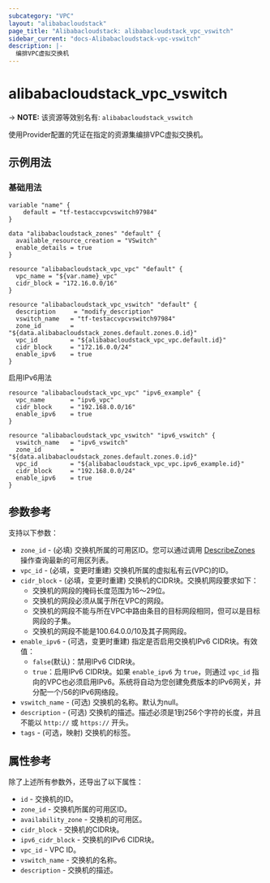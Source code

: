 ```yaml
---
subcategory: "VPC"
layout: "alibabacloudstack"
page_title: "Alibabacloudstack: alibabacloudstack_vpc_vswitch"
sidebar_current: "docs-Alibabacloudstack-vpc-vswitch"
description: |- 
  编排VPC虚拟交换机
---
```


# alibabacloudstack_vpc_vswitch
-> **NOTE:** 该资源等效别名有: `alibabacloudstack_vswitch`

使用Provider配置的凭证在指定的资源集编排VPC虚拟交换机。

## 示例用法

### 基础用法

```hcl
variable "name" {
    default = "tf-testaccvpcvswitch97984"
}

data "alibabacloudstack_zones" "default" {
  available_resource_creation = "VSwitch"
  enable_details = true
}

resource "alibabacloudstack_vpc_vpc" "default" {
  vpc_name = "${var.name}_vpc"
  cidr_block = "172.16.0.0/16"
}

resource "alibabacloudstack_vpc_vswitch" "default" {
  description     = "modify_description"
  vswitch_name   = "tf-testaccvpcvswitch97984"
  zone_id        = "${data.alibabacloudstack_zones.default.zones.0.id}"
  vpc_id         = "${alibabacloudstack_vpc_vpc.default.id}"
  cidr_block     = "172.16.0.0/24"
  enable_ipv6    = true
}
```

启用IPv6用法

```hcl
resource "alibabacloudstack_vpc_vpc" "ipv6_example" {
  vpc_name       = "ipv6_vpc"
  cidr_block     = "192.168.0.0/16"
  enable_ipv6    = true
}

resource "alibabacloudstack_vpc_vswitch" "ipv6_vswitch" {
  vswitch_name   = "ipv6_vswitch"
  zone_id        = "${data.alibabacloudstack_zones.default.zones.0.id}"
  vpc_id         = "${alibabacloudstack_vpc_vpc.ipv6_example.id}"
  cidr_block     = "192.168.0.0/24"
  enable_ipv6    = true
}
```

## 参数参考

支持以下参数：

* `zone_id` - (必填) 交换机所属的可用区ID。您可以通过调用 [DescribeZones](https://www.alibabacloud.com/help/en/doc-detail/36064.html) 操作查询最新的可用区列表。
* `vpc_id` - (必填，变更时重建) 交换机所属的虚拟私有云(VPC)的ID。
* `cidr_block` - (必填，变更时重建) 交换机的CIDR块。交换机网段要求如下：
  * 交换机的网段的掩码长度范围为16～29位。
  * 交换机的网段必须从属于所在VPC的网段。
  * 交换机的网段不能与所在VPC中路由条目的目标网段相同，但可以是目标网段的子集。
  * 交换机的网段不能是100.64.0.0/10及其子网网段。
* `enable_ipv6` - (可选，变更时重建) 指定是否启用交换机IPv6 CIDR块。有效值：
  * `false`(默认)：禁用IPv6 CIDR块。
  * `true`：启用IPv6 CIDR块。如果 `enable_ipv6` 为 `true`，则通过 `vpc_id` 指向的VPC也必须启用IPv6。系统将自动为您创建免费版本的IPv6网关，并分配一个/56的IPv6网络段。
* `vswitch_name` - (可选) 交换机的名称。默认为null。
* `description` - (可选) 交换机的描述。描述必须是1到256个字符的长度，并且不能以 `http://` 或 `https://` 开头。
* `tags` - (可选，映射) 交换机的标签。

## 属性参考

除了上述所有参数外，还导出了以下属性：

* `id` - 交换机的ID。
* `zone_id` - 交换机所属的可用区ID。
* `availability_zone` - 交换机的可用区。
* `cidr_block` - 交换机的CIDR块。
* `ipv6_cidr_block` - 交换机的IPv6 CIDR块。
* `vpc_id` - VPC ID。
* `vswitch_name` - 交换机的名称。
* `description` - 交换机的描述。